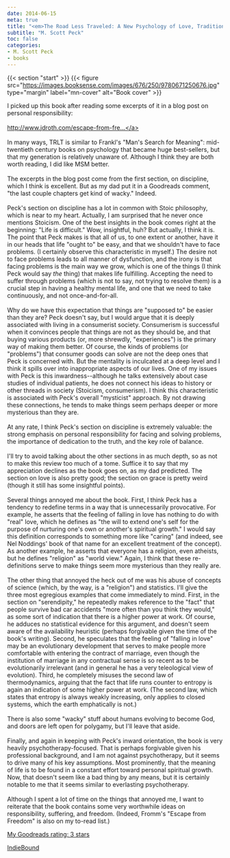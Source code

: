 ```yaml
---
date: 2014-06-15
meta: true
title: "<em>The Road Less Traveled: A New Psychology of Love, Traditional Values and Spiritual Growth</em>"
subtitle: "M. Scott Peck"
toc: false
categories:
- M. Scott Peck
- books
---
```


{{< section "start" >}}
{{< figure src="https://images.booksense.com/images/676/250/9780671250676.jpg" type="margin" label="mn-cover" alt="Book cover" >}}

I picked up this book after reading some excerpts of it in a blog post on personal responsibility:<br /><br /><a target="_blank" href="http://www.jdroth.com/escape-from-freedom/" rel="nofollow noopener">http://www.jdroth.com/escape-from-fre...</a><br /><br />In many ways, TRLT is similar to Frankl's "Man's Search for Meaning": mid-twentieth century books on psychology that became huge best-sellers, but that my generation is relatively unaware of. Although I think they are both worth reading, I did like MSM better.<br /><br />The excerpts in the blog post come from the first section, on discipline, which I think is excellent. But as my dad put it in a Goodreads comment, "the last couple chapters get kind of wacky." Indeed.<br /><br />Peck's section on discipline has a lot in common with Stoic philosophy, which is near to my heart. Actually, I am surprised that he never once mentions Stoicism. One of the best insights in the book comes right at the beginning: "Life is difficult." Wow, insightful, huh? But actually, I think it is. The point that Peck makes is that all of us, to one extent or another, have it in our heads that life "ought to" be easy, and that we shouldn't have to face problems. (I certainly observe this characteristic in myself.) The desire not to face problems leads to all manner of dysfunction, and the irony is that facing problems is the main way we grow, which is one of the things (I think Peck would say *the* thing) that makes life fulfilling. Accepting the need to suffer through problems (which is not to say, not trying to resolve them) is a crucial step in having a healthy mental life, and one that we need to take continuously, and not once-and-for-all.<br /><br />Why do we have this expectation that things are "supposed to" be easier than they are? Peck doesn't say, but I would argue that it is deeply associated with living in a consumerist society. Consumerism is successful when it convinces people that things are not as they should be, and that buying various products (or, more shrewdly, "experiences") is the primary way of making them better. Of course, the kinds of problems (or "problems") that consumer goods can solve are not the deep ones that Peck is concerned with. But the mentality is inculcated at a deep level and I think it spills over into inappropriate aspects of our lives. One of my issues with Peck is this inwardness--although he talks extensively about case studies of individual patients, he does not connect his ideas to history or other threads in society (Stoicism, consumerism). I think this characteristic is associated with Peck's overall "mysticist" approach. By not drawing these connections, he tends to make things seem perhaps deeper or more mysterious than they are.<br /><br />At any rate, I think Peck's section on discipline is extremely valuable: the strong emphasis on personal responsibility for facing and solving problems, the importance of dedication to the truth, and the key role of balance.<br /><br />I'll try to avoid talking about the other sections in as much depth, so as not to make this review too much of a tome. Suffice it to say that my appreciation declines as the book goes on, as my dad predicted. The section on love is also pretty good; the section on grace is pretty weird (though it still has some insightful points).<br /><br />Several things annoyed me about the book. First, I think Peck has a tendency to redefine terms in a way that is unnecessarily provocative. For example, he asserts that the feeling of falling in love has nothing to do with "real" love, which he defines as "the will to extend one's self for the purpose of nurturing one's own or another's spiritual growth." I would say this definition corresponds to something more like "caring" (and indeed, see Nel Noddings' book of that name for an excellent treatment of the concept). As another example, he asserts that everyone has a religion, even atheists, but he defines "religion" as "world view." Again, I think that these re-definitions serve to make things seem more mysterious than they really are. <br /><br />The other thing that annoyed the heck out of me was his abuse of concepts of science (which, by the way, is a "religion") and statistics. I'll give the three most egregious examples that come immediately to mind. First, in the section on "serendipity," he repeatedly makes reference to the "fact" that people survive bad car accidents "more often than you think they would," as some sort of indication that there is a higher power at work. Of course, he adduces no statistical evidence for this argument, and doesn't seem aware of the availability heuristic (perhaps forgivable given the time of the book's writing). Second, he speculates that the feeling of "falling in love" may be an evolutionary development that serves to make people more comfortable with entering the contract of marriage, even though the institution of marriage in any contractual sense is so recent as to be evolutionarily irrelevant (and in general he has a very teleological view of evolution). Third, he completely misuses the second law of thermodynamics, arguing that the fact that life runs counter to entropy is again an indication of some higher power at work. (The second law, which states that entropy is always weakly increasing, only applies to closed systems, which the earth emphatically is not.)<br /><br />There is also some "wacky" stuff about humans evolving to become God, and doors are left open for polygamy, but I'll leave that aside.<br /><br />Finally, and again in keeping with Peck's inward orientation, the book is very heavily psychotherapy-focused. That is perhaps forgivable given his professional background, and I am not against psychotherapy, but it seems to drive many of his key assumptions. Most prominently, that the meaning of life is to be found in a constant effort toward personal spiritual growth. Now, that doesn't seem like a bad thing by any means, but it is certainly notable to me that it seems similar to everlasting psychotherapy.<br /><br />Although I spent a lot of time on the things that annoyed me, I want to reiterate that the book contains some very worthwhile ideas on responsibility, suffering, and freedom. (Indeed, Fromm's "Escape from Freedom" is also on my to-read list.)

[My Goodreads rating: 3 stars](https://www.goodreads.com/review/show/961367368)  

[IndieBound](https://www.indiebound.org/book/9780671250676)
